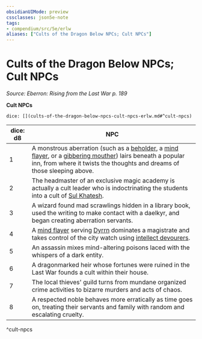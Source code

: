 ```yaml
---
obsidianUIMode: preview
cssclasses: json5e-note
tags:
- compendium/src/5e/erlw
aliases: ["Cults of the Dragon Below NPCs; Cult NPCs"]
---
```

# Cults of the Dragon Below NPCs; Cult NPCs
*Source: Eberron: Rising from the Last War p. 189* 

**Cult NPCs**

`dice: [](cults-of-the-dragon-below-npcs-cult-npcs-erlw.md#^cult-npcs)`

| dice: d8 | NPC |
|----------|-----|
| 1 | A monstrous aberration (such as a [beholder](2-Mechanics/CLI/bestiary/aberration/beholder.md), a [mind flayer](2-Mechanics/CLI/bestiary/aberration/mind-flayer.md), or a [gibbering mouther](2-Mechanics/CLI/bestiary/aberration/gibbering-mouther.md)) lairs beneath a popular inn, from where it twists the thoughts and dreams of those sleeping above. |
| 2 | The headmaster of an exclusive magic academy is actually a cult leader who is indoctrinating the students into a cult of [Sul Khatesh](2-Mechanics/CLI/bestiary/npc/sul-khatesh-erlw.md). |
| 3 | A wizard found mad scrawlings hidden in a library book, used the writing to make contact with a daelkyr, and began creating aberration servants. |
| 4 | A [mind flayer](2-Mechanics/CLI/bestiary/aberration/mind-flayer.md) serving [Dyrrn](2-Mechanics/CLI/bestiary/npc/dyrrn-erlw.md) dominates a magistrate and takes control of the city watch using [intellect devourers](2-Mechanics/CLI/bestiary/aberration/intellect-devourer.md). |
| 5 | An assassin mixes mind-altering poisons laced with the whispers of a dark entity. |
| 6 | A dragonmarked heir whose fortunes were ruined in the Last War founds a cult within their house. |
| 7 | The local thieves' guild turns from mundane organized crime activities to bizarre murders and acts of chaos. |
| 8 | A respected noble behaves more erratically as time goes on, treating their servants and family with random and escalating cruelty. |
^cult-npcs